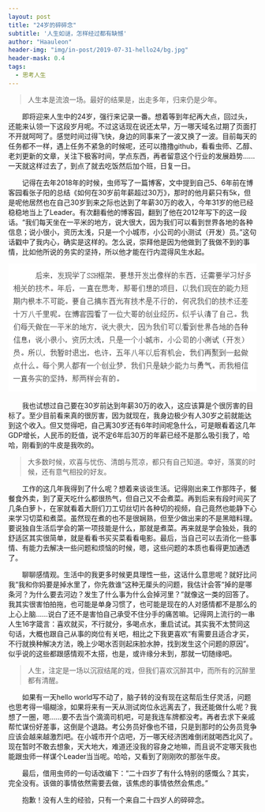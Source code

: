 ```yaml
---
layout: post
title: "24岁的碎碎念"
subtitle: '人生如谜，怎样经过都有缺憾'
author: "Haauleon"
header-img: "img/in-post/2019-07-31-hello24/bg.jpg"
header-mask: 0.4
tags:
  - 思考人生
---
```


> 人生本是流浪一场。最好的结果是，出走多年，归来仍是少年。        

&emsp;&emsp;即将迎来人生中的24岁，强行来记录一番。想着等到年纪再大点，回过头，还能来认领一下这段岁月呢。不过这话现在说还太早，万一哪天域名过期了页面打不开就呵呵了。感觉时间过得飞快，身边的同事来了一波又换了一波。目前每天的任务都不一样，遇上任务不紧急的时候呢，还可以撸撸github，看看虫师、乙醇、老刘更新的文章，关注下极客时间，学点东西，再者留意这个行业的发展趋势......一天就这样过去了，到点了就去吃饭然后加个班，日复一日。                

&emsp;&emsp;记得在去年2018年的时候，虫师写了一篇博客，文中提到自己5、6年前在博客园看张子阳的总结《如何在30岁前年薪超过30万》，那时的他月薪只有5k，但是呢他居然也在自己30岁到来之际也达到了年薪30万的收入，今年31岁的他已经稳稳地当上了Leader。有次翻看他的博客园，翻到了他在2012年写下的这一段话。“我们每天坐在一平米的地方，说大很大，因为我们可以看到世界各地的各种信息；说小很小，资历太浅，只是一个小城市，小公司的小测试（开发）员。”这句话戳中了我内心，确实是这样的。怎么说，崇拜他是因为他做到了我做不到的事情，比如他所说的务实的坚持，所以他才能在行内混得风生水起。        

![](\img\in-post\2019-07-31-hello24\1.png)                              

&emsp;&emsp;我也试想过自己要在30岁前达到年薪30万的收入，这应该算是个很厉害的目标了。至少目前看来真的很厉害，因为就现在，我身边极少有人30岁之前就能达到这个收入。但又觉得吧，自己离30岁还有6年时间呢急什么，可是眼看着这几年GDP增长，人民币的贬值，说不定6年后30万的年薪已经不是那么吸引我了，哈哈，刚看到的牛皮是我吹的。                     

> 大多数时候，欢喜与忧伤、清朗与荒凉，都只有自己知道。幸好，落寞的时候，还有意气相投的好友。           

&emsp;&emsp;工作的这几年我得到了什么呢？想着来谈谈生活。记得刚出来工作那阵子，餐餐食外卖，到了夏天吃什么都很热气，但自己又不会煮菜。再到后来有段时间买了几条白萝卜，在家就看着大厨们刀工切丝切片各种切的视频，自己竟然也能静下心来学习切菜和煮菜。虽然现在煮的也不是很娴熟，但至少做出来的不是黑暗料理。要说独自生活后学会的第一项技能是什么，那就是煮菜。再来就是学会独处，我的舒适区其实很简单，就是看看书买买菜看看电影。最后，当自己可以去消化一些事情、有能力去解决一些问题和烦恼的时候，嗯，这些问题的本质也看得更加通透了。                        

&emsp;&emsp;聊聊感情观。生活中的我更多时候更具理性一些，这话什么意思呢？就好比问我“我和你妈要是掉水里了，你先救谁”这种无厘头的问题，我估计会答“掉的是哪条河？为什么要去河边？发生了什么事为什么会掉河里？”就像这一类的回答了。我其实很害怕拍拖，也可能是单身习惯了，也可能是现在的人对感情都不是那么的上心上脑......说白了还不是害怕自己承受不住分手的痛苦嘛。记得网上流行的一串人生16字箴言：喜欢就买，不行就分，多喝点水，重启试试。其实我不太赞同这句话，大概也跟自己从事的岗位有关吧，相比之下我更喜欢“有需要且适合才买，不行就换种解决方法，晚上少喝水否则起床脸水肿，找到发生这个问题的原因”。似乎说的这些都跟感情观不太搭，也是，或许缘分未到，那就一切随缘吧。                             

> 人生，注定是一场以沉寂结尾的戏，但我们喜欢沉醉其中，而所有的沉醉里都有清醒。          

&emsp;&emsp;如果有一天hello world写不动了，脑子转的没有现在这帮后生仔灵活，问题也思考得一塌糊涂，如果将来有一天从测试岗位永远离去了，我还能做什么呢？我想了一圈，嗯......要不去当个滴滴司机吧，可是我连车牌都没考。再者去求下亲戚帮忙谋份好差事，这倒是个退路。考公务员好像也不错，只是到那时的公务员竞争应该会越来越激烈吧。在小城市开个店吧，万一哪天经济困难倒闭就喝西北风了。现在暂时不敢去想象，天大地大，难道还没我的容身之地嘛，而且说不定哪天我也能跟虫师一样谋个Leader当当呢。哈哈，又看到了刚刚吹的那张牛皮。                                

&emsp;&emsp;最后，借用虫师的一句话改编下：“二十四岁了有什么特别的感慨么？其实，完全没有。该做的事情依然需要去做，该焦虑的事情依然会焦虑。”                            

&emsp;&emsp;抱歉！没有人生的经验，只有一个来自二十四岁人的碎碎念。